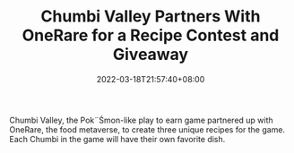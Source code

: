 ﻿---
title: "Chumbi Valley Partners With OneRare for a Recipe Contest and Giveaway"
date: 2022-03-18T21:57:40+08:00
lastmod: 2022-03-18T16:45:40+08:00
draft: false
authors: ["Darrel"]
description: "Chumbi Valley, the Pok¨Śmon-like play to earn game partnered up with OneRare, the food metaverse, to create three unique recipes for the game. Each Chumbi in the game will have their own favorite dish."
featuredImage: "chumbi-valley-partners-with-onerare-for-a-recipe-contest-and-giveaway.png"
tags: ["Virtual World","Play to Earn"]
categories: ["news"]
news: ["Virtual World"]
weight: 
lightgallery: true
pinned: false
recommend: false
recommend1: false
---

Chumbi Valley, the Pok¨Śmon-like play to earn game partnered up with OneRare, the food metaverse, to create three unique recipes for the game. Each Chumbi in the game will have their own favorite dish.

<!--more-->

